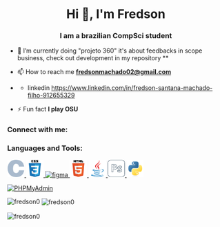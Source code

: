 <h1 align="center">Hi 👋, I'm Fredson</h1>
<h3 align="center">I am a brazilian CompSci student</h3>

- 🌱 I’m currently doing "projeto 360" it's about feedbacks in scope business, check out development in my repository **

- 📫 How to reach me **fredsonmachado02@gmail.com**
- - linkedin https://www.linkedin.com/in/fredson-santana-machado-filho-912655329

- ⚡ Fun fact **I play OSU**

<h3 align="left">Connect with me:</h3>
<p align="left">
</p>

<h3 align="left">Languages and Tools:</h3>
<p align="left"> <a href="https://www.cprogramming.com/" target="_blank" rel="noreferrer"> <img src="https://raw.githubusercontent.com/devicons/devicon/master/icons/c/c-original.svg" alt="c" width="40" height="40"/> </a> <a href="https://www.w3schools.com/css/" target="_blank" rel="noreferrer"> <img src="https://raw.githubusercontent.com/devicons/devicon/master/icons/css3/css3-original-wordmark.svg" alt="css3" width="40" height="40"/> </a> <a href="https://www.figma.com/" target="_blank" rel="noreferrer"> <img src="https://www.vectorlogo.zone/logos/figma/figma-icon.svg" alt="figma" width="40" height="40"/> </a> <a href="https://www.w3.org/html/" target="_blank" rel="noreferrer"> <img src="https://raw.githubusercontent.com/devicons/devicon/master/icons/html5/html5-original-wordmark.svg" alt="html5" width="40" height="40"/> </a> <a href="https://www.java.com" target="_blank" rel="noreferrer"> <img src="https://raw.githubusercontent.com/devicons/devicon/master/icons/java/java-original.svg" alt="java" width="40" height="40"/> </a> <a href="https://www.photoshop.com/en" target="_blank" rel="noreferrer"> <img src="https://raw.githubusercontent.com/devicons/devicon/master/icons/photoshop/photoshop-line.svg" alt="photoshop" width="40" height="40"/> </a> <a href="https://www.python.org" target="_blank" rel="noreferrer"> <img src="https://raw.githubusercontent.com/devicons/devicon/master/icons/python/python-original.svg" alt="python" width="40" height="40"/> </a> </p> <a href="https://www.PHPMyAdmin.com/en" target="_blank" rel="noreferrer"> <img src="https://raw.githubusercontent.com/devicons/devicon/master/icons/PHPMyAdmin/PHPMyAdmin-line.svg" alt="PHPMyAdmin" width="40" height="40"/> </a>

<p><img align="left" src="https://github-readme-stats.vercel.app/api/top-langs?username=fredson0&show_icons=true&theme=highcontrast&locale=en&layout=compact" alt="fredson0" /></p>

<p>&nbsp;<img align="center" src="https://github-readme-stats.vercel.app/api?username=fredson0&show_icons=true&theme=highcontrast&locale=en" alt="fredson0" /></p>

<p><img align="center" src="https://github-readme-streak-stats.herokuapp.com/?user=fredson0&theme=highcontrast" alt="fredson0" /></p>
